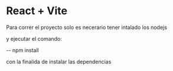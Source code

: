 # React + Vite

Para correr el proyecto solo es necerario tener intalado los nodejs

y ejecutar el comando:

 -- npm install 

 con la finalida de instalar las dependencias 

 
